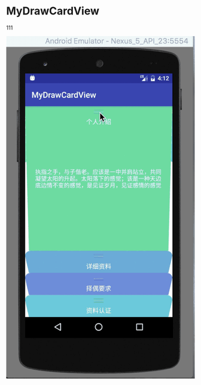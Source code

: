 # MyDrawCardView
111

![image](https://github.com/haijdong/MyDrawCardView/blob/master/MyDrawCardView/2017-02-03%2016_19_02.gif)
